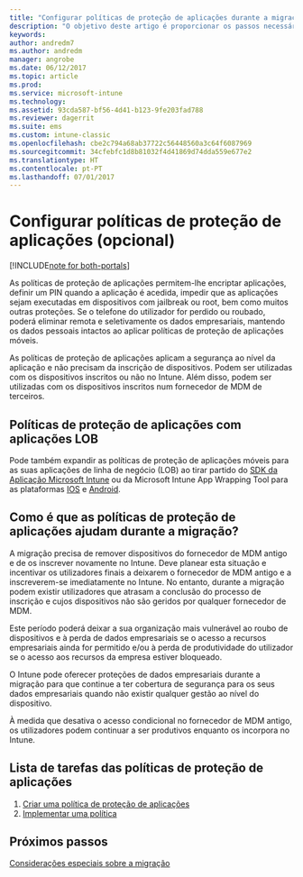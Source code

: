```yaml
---
title: "Configurar políticas de proteção de aplicações durante a migração do Intune"
description: "O objetivo deste artigo é proporcionar os passos necessários para configurar as políticas de proteção de aplicações durante a migração do Intune."
keywords: 
author: andredm7
ms.author: andredm
manager: angrobe
ms.date: 06/12/2017
ms.topic: article
ms.prod: 
ms.service: microsoft-intune
ms.technology: 
ms.assetid: 93cda587-bf56-4d41-b123-9fe203fad788
ms.reviewer: dagerrit
ms.suite: ems
ms.custom: intune-classic
ms.openlocfilehash: cbe2c794a68ab37722c56448560a3c64f6087969
ms.sourcegitcommit: 34cfebfc1d8b81032f4d41869d74dda559e677e2
ms.translationtype: HT
ms.contentlocale: pt-PT
ms.lasthandoff: 07/01/2017
---
```

# <a name="configure-app-protection-policies-optional"></a>Configurar políticas de proteção de aplicações (opcional)

[!INCLUDE[note for both-portals](./includes/note-for-both-portals.md)]

As políticas de proteção de aplicações permitem-lhe encriptar aplicações, definir um PIN quando a aplicação é acedida, impedir que as aplicações sejam executadas em dispositivos com jailbreak ou root, bem como muitos outras proteções. Se o telefone do utilizador for perdido ou roubado, poderá eliminar remota e seletivamente os dados empresariais, mantendo os dados pessoais intactos ao aplicar políticas de proteção de aplicações móveis.

As políticas de proteção de aplicações aplicam a segurança ao nível da aplicação e não precisam da inscrição de dispositivos. Podem ser utilizadas com os dispositivos inscritos ou não no Intune. Além disso, podem ser utilizadas com os dispositivos inscritos num fornecedor de MDM de terceiros.

## <a name="app-protection-policies-with-lob-apps"></a>Políticas de proteção de aplicações com aplicações LOB

Pode também expandir as políticas de proteção de aplicações móveis para as suas aplicações de linha de negócio (LOB) ao tirar partido do [SDK da Aplicação Microsoft Intune](/intune-classic/deploy-use/use-the-sdk-to-enable-apps-for-mobile-application-management) ou da Microsoft Intune App Wrapping Tool para as plataformas [IOS](https://www.microsoft.com/download/details.aspx?id=45218&751be11f-ede8-5a0c-058c-2ee190a24fa6=True) e [Android](https://www.microsoft.com/download/details.aspx?id=47267).

## <a name="how-do-app-protection-policies-help-during-migration"></a>Como é que as políticas de proteção de aplicações ajudam durante a migração?

A migração precisa de remover dispositivos do fornecedor de MDM antigo e de os inscrever novamente no Intune. Deve planear esta situação e incentivar os utilizadores finais a deixarem o fornecedor de MDM antigo e a inscreverem-se imediatamente no Intune. No entanto, durante a migração podem existir utilizadores que atrasam a conclusão do processo de inscrição e cujos dispositivos não são geridos por qualquer fornecedor de MDM.

Este período poderá deixar a sua organização mais vulnerável ao roubo de dispositivos e à perda de dados empresariais se o acesso a recursos empresariais ainda for permitido e/ou à perda de produtividade do utilizador se o acesso aos recursos da empresa estiver bloqueado.

O Intune pode oferecer proteções de dados empresariais durante a migração para que continue a ter cobertura de segurança para os seus dados empresariais quando não existir qualquer gestão ao nível do dispositivo.

À medida que desativa o acesso condicional no fornecedor de MDM antigo, os utilizadores podem continuar a ser produtivos enquanto os incorpora no Intune.

## <a name="task-list-for-app-protection-policies"></a>Lista de tarefas das políticas de proteção de aplicações

1. [Criar uma política de proteção de aplicações](/intune/app-protection-policies#create-an-app-protection-policy)
2. [Implementar uma política](/intune/app-protection-policies#deploy-a-policy-to-users)


## <a name="next-steps"></a>Próximos passos 

[Considerações especiais sobre a migração](migration-guide-considerations.md)
